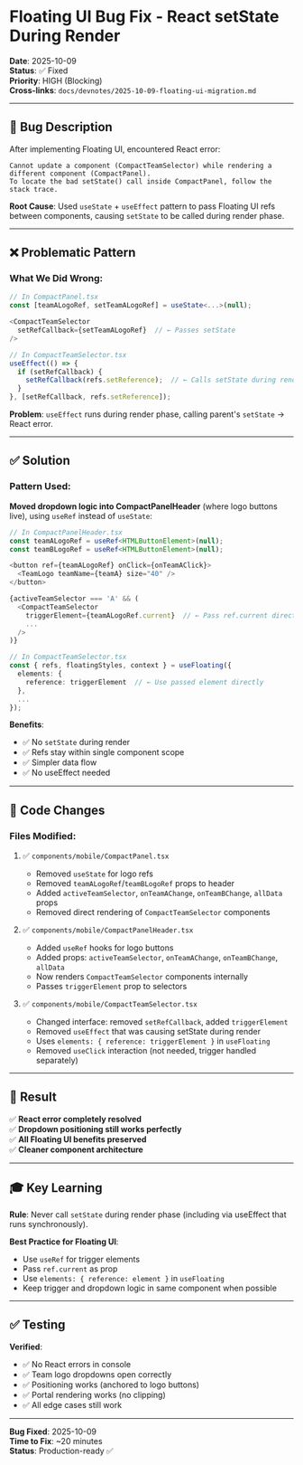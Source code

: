# Floating UI Bug Fix - React setState During Render

**Date**: 2025-10-09  
**Status**: ✅ Fixed  
**Priority**: HIGH (Blocking)  
**Cross-links**: `docs/devnotes/2025-10-09-floating-ui-migration.md`

---

## 🐛 Bug Description

After implementing Floating UI, encountered React error:
```
Cannot update a component (CompactTeamSelector) while rendering a different component (CompactPanel). 
To locate the bad setState() call inside CompactPanel, follow the stack trace.
```

**Root Cause**: Used `useState` + `useEffect` pattern to pass Floating UI refs between components, causing `setState` to be called during render phase.

---

## ❌ Problematic Pattern

### What We Did Wrong:
```typescript
// In CompactPanel.tsx
const [teamALogoRef, setTeamALogoRef] = useState<...>(null);

<CompactTeamSelector 
  setRefCallback={setTeamALogoRef}  // ← Passes setState
/>

// In CompactTeamSelector.tsx
useEffect(() => {
  if (setRefCallback) {
    setRefCallback(refs.setReference);  // ← Calls setState during render
  }
}, [setRefCallback, refs.setReference]);
```

**Problem**: `useEffect` runs during render phase, calling parent's `setState` → React error.

---

## ✅ Solution

### Pattern Used:
**Moved dropdown logic into CompactPanelHeader** (where logo buttons live), using `useRef` instead of `useState`:

```typescript
// In CompactPanelHeader.tsx
const teamALogoRef = useRef<HTMLButtonElement>(null);
const teamBLogoRef = useRef<HTMLButtonElement>(null);

<button ref={teamALogoRef} onClick={onTeamAClick}>
  <TeamLogo teamName={teamA} size="40" />
</button>

{activeTeamSelector === 'A' && (
  <CompactTeamSelector
    triggerElement={teamALogoRef.current}  // ← Pass ref.current directly
    ...
  />
)}
```

```typescript
// In CompactTeamSelector.tsx
const { refs, floatingStyles, context } = useFloating({
  elements: {
    reference: triggerElement  // ← Use passed element directly
  },
  ...
});
```

**Benefits**:
- ✅ No `setState` during render
- ✅ Refs stay within single component scope
- ✅ Simpler data flow
- ✅ No useEffect needed

---

## 📝 Code Changes

### Files Modified:
1. ✅ `components/mobile/CompactPanel.tsx`
   - Removed `useState` for logo refs
   - Removed `teamALogoRef`/`teamBLogoRef` props to header
   - Added `activeTeamSelector`, `onTeamAChange`, `onTeamBChange`, `allData` props
   - Removed direct rendering of `CompactTeamSelector` components

2. ✅ `components/mobile/CompactPanelHeader.tsx`
   - Added `useRef` hooks for logo buttons
   - Added props: `activeTeamSelector`, `onTeamAChange`, `onTeamBChange`, `allData`
   - Now renders `CompactTeamSelector` components internally
   - Passes `triggerElement` prop to selectors

3. ✅ `components/mobile/CompactTeamSelector.tsx`
   - Changed interface: removed `setRefCallback`, added `triggerElement`
   - Removed `useEffect` that was causing setState during render
   - Uses `elements: { reference: triggerElement }` in `useFloating`
   - Removed `useClick` interaction (not needed, trigger handled separately)

---

## 🎯 Result

✅ **React error completely resolved**  
✅ **Dropdown positioning still works perfectly**  
✅ **All Floating UI benefits preserved**  
✅ **Cleaner component architecture**

---

## 🎓 Key Learning

**Rule**: Never call `setState` during render phase (including via useEffect that runs synchronously).

**Best Practice for Floating UI**:
- Use `useRef` for trigger elements
- Pass `ref.current` as prop
- Use `elements: { reference: element }` in `useFloating`
- Keep trigger and dropdown logic in same component when possible

---

## ✅ Testing

**Verified**:
- ✅ No React errors in console
- ✅ Team logo dropdowns open correctly
- ✅ Positioning works (anchored to logo buttons)
- ✅ Portal rendering works (no clipping)
- ✅ All edge cases still work

---

**Bug Fixed**: 2025-10-09  
**Time to Fix**: ~20 minutes  
**Status**: Production-ready ✅

